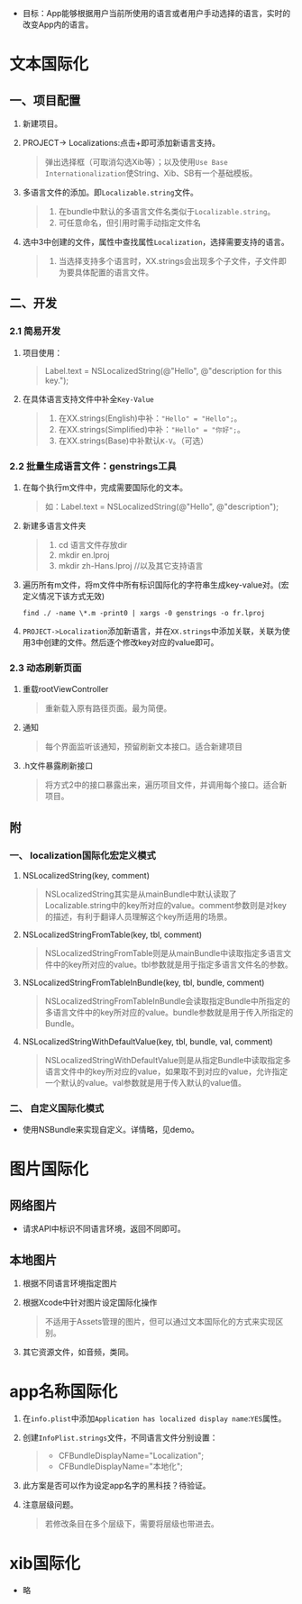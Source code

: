 * 目标：App能够根据用户当前所使用的语言或者用户手动选择的语言，实时的改变App内的语言。

# 文本国际化

## 一、项目配置

1. 新建项目。
2. PROJECT-> Localizations:点击+即可添加新语言支持。

	> 弹出选择框（可取消勾选Xib等）；以及使用`Use Base Internationalization`使String、Xib、SB有一个基础模板。
3. 多语言文件的添加。即`Localizable.string`文件。

	> 1. 在bundle中默认的多语言文件名类似于`Localizable.string`。
	> 2. 可任意命名，但引用时需手动指定文件名
4. 选中3中创建的文件，属性中查找属性`Localization`，选择需要支持的语言。

	> 1. 当选择支持多个语言时，XX.strings会出现多个子文件，子文件即为要具体配置的语言文件。
	
## 二、开发

### 2.1 简易开发

1. 项目使用：

	> Label.text = NSLocalizedString(@"Hello", @"description for this key.");

2. 在具体语言支持文件中补全`Key-Value`

	> 1. 在XX.strings(English)中补：`"Hello" = "Hello";`。
	> 2. 在XX.strings(Simplified)中补：`"Hello" = "你好";`。
	> 3. 在XX.strings(Base)中补默认`K-V`。（可选）

### 2.2 批量生成语言文件：genstrings工具

1. 在每个执行m文件中，完成需要国际化的文本。

	> 	如：Label.text = NSLocalizedString(@"Hello", @"description");
	
2. 新建多语言文件夹

	> 1. cd 语言文件存放dir
	> 2. mkdir en.lproj
	> 3. mkdir zh-Hans.lproj  //以及其它支持语言
	
3. 遍历所有m文件，将m文件中所有标识国际化的字符串生成key-value对。(宏定义情况下该方式无效)

	```
	find ./ -name \*.m -print0 | xargs -0 genstrings -o fr.lproj
	
	```

4. `PROJECT->Localization`添加新语言，并在`XX.strings`中添加关联，关联为使用3中创建的文件。然后逐个修改key对应的value即可。


### 2.3 动态刷新页面

1. 重载rootViewController

	> 重新载入原有路径页面。最为简便。
	
2. 通知

	> 每个界面监听该通知，预留刷新文本接口。适合新建项目
	
3. .h文件暴露刷新接口

	> 将方式2中的接口暴露出来，遍历项目文件，并调用每个接口。适合新项目。
	
	
## 附

### 一、 localization国际化宏定义模式

1. NSLocalizedString(key, comment)

	> NSLocalizedString其实是从mainBundle中默认读取了Localizable.string中的key所对应的value。comment参数则是对key的描述，有利于翻译人员理解这个key所适用的场景。
	
2. NSLocalizedStringFromTable(key, tbl, comment)

	> NSLocalizedStringFromTable则是从mainBundle中读取指定多语言文件中的key所对应的value。tbl参数就是用于指定多语言文件名的参数。
	
3. NSLocalizedStringFromTableInBundle(key, tbl, bundle, comment)

	> NSLocalizedStringFromTableInBundle会读取指定Bundle中所指定的多语言文件中的key所对应的value。bundle参数就是用于传入所指定的Bundle。
	
4. NSLocalizedStringWithDefaultValue(key, tbl, bundle, val, comment)

	> NSLocalizedStringWithDefaultValue则是从指定Bundle中读取指定多语言文件中的key所对应的value，如果取不到对应的value，允许指定一个默认的value。val参数就是用于传入默认的value值。
	
### 二、 自定义国际化模式

* 使用NSBundle来实现自定义。详情略，见demo。


# 图片国际化

## 网络图片

* 请求API中标识不同语言环境，返回不同即可。

## 本地图片

1. 根据不同语言环境指定图片

2. 根据Xcode中针对图片设定国际化操作

	> 不适用于Assets管理的图片，但可以通过文本国际化的方式来实现区别。

3. 其它资源文件，如音频，类同。

# app名称国际化
 
 1. 在`info.plist`中添加`Application has localized display name`:`YES`属性。
 2. 创建`InfoPlist.strings`文件，不同语言文件分别设置：

 	> * CFBundleDisplayName="Localization";
 	> * CFBundleDisplayName="本地化";
 	
 3. 此方案是否可以作为设定app名字的黑科技？待验证。
 	
 4. 注意层级问题。

 	> 若修改条目在多个层级下，需要将层级也带进去。
 
# xib国际化

* 略